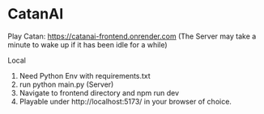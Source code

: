 # CatanAI

Play Catan: https://catanai-frontend.onrender.com
(The Server may take a minute to wake up if it has been idle for a while)

Local
1. Need Python Env with requirements.txt
2. run python main.py (Server)
3. Navigate to frontend directory and npm run dev
4. Playable under http://localhost:5173/ in your browser of choice.
